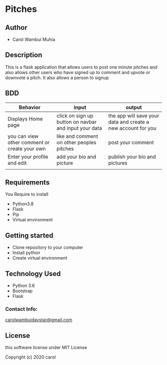 # Pitches

## Author 

* Carol Wambui Muhia

## Description

This is a flask application that allows users to post one minute pitches and also allows other users who have signed up to comment and upvote or downvote a pitch. It also allows a person to signup

## BDD

| Behavior| input | output |
| -------- | -------- | -------- |
| Displays Home page   | click on sign up button on navbar and input your data | the app will save your data and create a new account for you |
| you can view other comment or create your own | like and comment on other peoples pitches | post your comment |
| Enter your profile and edit | add your bio and picture | publish your bio and pictures |
|  |  | |

## Requirements

You Require to install

* Python3.8
* Flask
* Pip
* Virtual environment

## Getting started

* Clone repository to your computer
* Install python
* Create virtual environment


## Technology Used

* Python 3.6
* Bootstrap 
* Flask

### Contact Info:

carolwambuidaystar@gmail.com

## License

this software license under MIT License

Copyright (c) 2020 carol